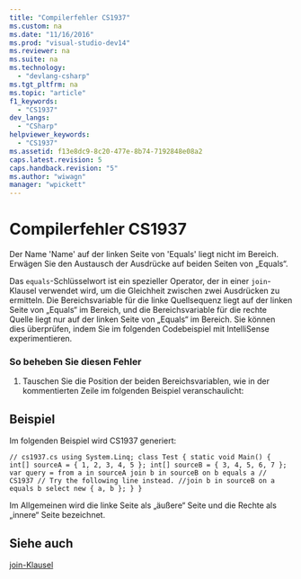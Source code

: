 ```yaml
---
title: "Compilerfehler CS1937"
ms.custom: na
ms.date: "11/16/2016"
ms.prod: "visual-studio-dev14"
ms.reviewer: na
ms.suite: na
ms.technology: 
  - "devlang-csharp"
ms.tgt_pltfrm: na
ms.topic: "article"
f1_keywords: 
  - "CS1937"
dev_langs: 
  - "CSharp"
helpviewer_keywords: 
  - "CS1937"
ms.assetid: f13e8dc9-8c20-477e-8b74-7192848e08a2
caps.latest.revision: 5
caps.handback.revision: "5"
ms.author: "wiwagn"
manager: "wpickett"
---
```

# Compilerfehler CS1937
Der Name 'Name' auf der linken Seite von 'Equals' liegt nicht im Bereich. Erwägen Sie den Austausch der Ausdrücke auf beiden Seiten von „Equals“.  
  
 Das `equals`\-Schlüsselwort ist ein spezieller Operator, der in einer `join`\-Klausel verwendet wird, um die Gleichheit zwischen zwei Ausdrücken zu ermitteln. Die Bereichsvariable für die linke Quellsequenz liegt auf der linken Seite von „Equals“ im Bereich, und die Bereichsvariable für die rechte Quelle liegt nur auf der linken Seite von „Equals“ im Bereich. Sie können dies überprüfen, indem Sie im folgenden Codebeispiel mit IntelliSense experimentieren.  
  
### So beheben Sie diesen Fehler  
  
1.  Tauschen Sie die Position der beiden Bereichsvariablen, wie in der kommentierten Zeile im folgenden Beispiel veranschaulicht:  
  
## Beispiel  
 Im folgenden Beispiel wird CS1937 generiert:  
  
```  
// cs1937.cs using System.Linq; class Test { static void Main() { int[] sourceA = { 1, 2, 3, 4, 5 }; int[] sourceB = { 3, 4, 5, 6, 7 }; var query = from a in sourceA join b in sourceB on b equals a // CS1937 // Try the following line instead. //join b in sourceB on a equals b select new { a, b }; } }  
```  
  
 Im Allgemeinen wird die linke Seite als „äußere“ Seite und die Rechte als „innere“ Seite bezeichnet.  
  
## Siehe auch  
 [join\-Klausel](../Topic/join%20clause%20\(C%23%20Reference\).md)